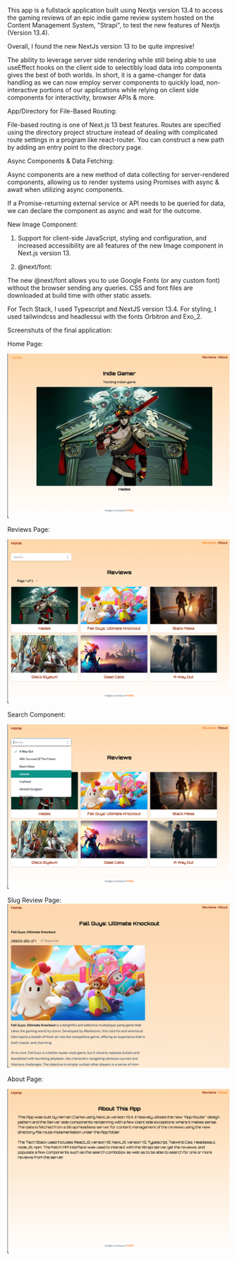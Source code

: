 This app is a fullstack application built using Nextjs version 13.4 to access the gaming reviews of an epic indie game review system hosted on the Content Management System, "Strapi", to test the new features of Nextjs (Version 13.4).

Overall, I found the new NextJs version 13 to be quite impresive!  
 
The ability to leverage server side rendering while still being able to use useEffect hooks on the client side to selectibly load data into components gives the best of both worlds.  In short, it is a game-changer for data handling as we can now employ server components to quickly load, non-interactive portions of our applications while relying on client side components for interactivity, browser APIs & more.

App/Directory for File-Based Routing:

File-based routing is one of Next.js 13 best features. Routes are specified using the directory project structure instead of dealing with complicated route settings in a program like react-router. You can construct a new path by adding an entry point to the directory page.


Async Components & Data Fetching:

Async components are a new method of data collecting for server-rendered components, allowing us to render systems using Promises with async & await when utilizing async components.

If a Promise-returning external service or API needs to be queried for data, we can declare the component as async and wait for the outcome.

New Image Component:

1. Support for client-side JavaScript, styling and configuration, and increased accessibility are all features of the new Image component in Next.js version 13. 

2. @next/font:

The new @next/font allows you to use Google Fonts (or any custom font) without the browser sending any queries. CSS and font files are downloaded at build time with other static assets.

For Tech Stack, I used Typescript and NextJS version 13.4. For styling, I used tailwindcss and headlessui with the fonts Orbitron and  Exo_2.

Screenshuts of the final application:

Home Page:

![Alt text](image.png)

Reviews Page:

![Alt text](image-1.png)

Search Component:

![Alt text](image-4.png)


Slug Review Page:
![Alt text](indie4.png)

About Page:

![Alt text](image-3.png)